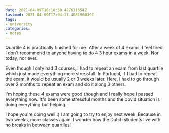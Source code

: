 ```yaml
---
date: 2021-04-09T16:18:50.427631654Z
lastmod: 2021-04-09T17:04:21.408196039Z
tags:
- university
categories:
- notes
---
```


Quartile 4 is practically finished for me. After a week of 4 exams, I feel tired. I don't recommend to anyone having to do 4 3 hour exams in a week. Nor today, nor ever.

Even though I only had 3 courses, I had to repeat an exam from last quartile which just made everything more stressfull. In Portugal, if I had to repeat the exam, it would be usually 2 or 3 weeks later. Here, I had to go through over 2 months to repeat an exam and do it along 3 others.

I'm hoping these 4 exams were good though and I really hope I passed everything now. It's been some stressful months and the covid situation is doing everything but helping.

I hope you're doing well :) I am going to try to enjoy next week. Because in two weeks, more classes again. I wonder how the Dutch students live with no breaks in between quartiles!
